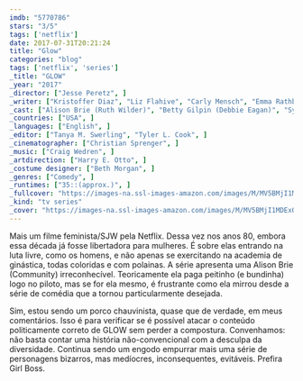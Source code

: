 ```yaml
---
imdb: "5770786"
stars: "3/5"
tags: ['netflix']
date: 2017-07-31T20:21:24
title: "Glow"
categories: "blog"
tags: ['netflix', 'series']
_title: "GLOW"
_year: "2017"
_director: ["Jesse Peretz", ]
_writer: ["Kristoffer Diaz", "Liz Flahive", "Carly Mensch", "Emma Rathbone", "Rachel Shukert", "Nick Jones", ]
_cast: ["Alison Brie (Ruth Wilder)", "Betty Gilpin (Debbie Eagan)", "Sydelle Noel (Cherry Bang)", "Britney Young (Carmen Wade)", "Marc Maron (Sam Sylvia)", "Britt Baron (Justine Biagi)", "Kimmy Gatewood (Stacey Beswick)", "Rebekka Johnson (Dawn Rivecca)", "Sunita Mani (Arthie Premkumar)", ]
_countries: ["USA", ]
_languages: ["English", ]
_editor: ["Tanya M. Swerling", "Tyler L. Cook", ]
_cinematographer: ["Christian Sprenger", ]
_music: ["Craig Wedren", ]
_artdirection: ["Harry E. Otto", ]
_costume designer: ["Beth Morgan", ]
_genres: ["Comedy", ]
_runtimes: ["35::(approx.)", ]
_fullcover: "https://images-na.ssl-images-amazon.com/images/M/MV5BMjI1MDExODg0MV5BMl5BanBnXkFtZTgwMjI4MTA2MjI@.jpg"
_kind: "tv series"
_cover: "https://images-na.ssl-images-amazon.com/images/M/MV5BMjI1MDExODg0MV5BMl5BanBnXkFtZTgwMjI4MTA2MjI@._V1._SX94_SY140_.jpg"
---
```

Mais um filme feminista/SJW pela Netflix. Dessa vez nos anos 80, embora essa década já fosse libertadora para mulheres. É sobre elas entrando na luta livre, como os homens, e não apenas se exercitando na academia de ginástica, todas coloridas e com polainas. A série apresenta uma Alison Brie (Community) irreconhecível. Teoricamente ela paga peitinho (e bundinha) logo no piloto, mas se for ela mesmo, é frustrante como ela mirrou desde a série de comédia que a tornou particularmente desejada.

Sim, estou sendo um porco chauvinista, quase que de verdade, em meus comentários. Isso é para verificar se é possível atacar o conteúdo politicamente correto de GLOW sem perder a compostura. Convenhamos: não basta contar uma história não-convencional com a desculpa da diversidade. Continua sendo um engodo empurrar mais uma série de personagens bizarros, mas medíocres, inconsequentes, evitáveis. Prefira Girl Boss.
